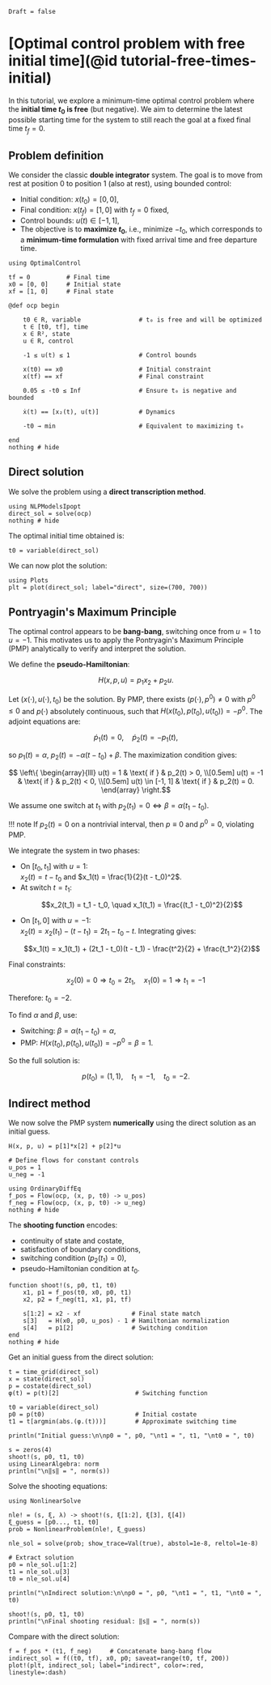```@meta
Draft = false
```

# [Optimal control problem with free initial time](@id tutorial-free-times-initial)

In this tutorial, we explore a minimum-time optimal control problem where the **initial time $t_0$ is free** (but negative). We aim to determine the latest possible starting time for the system to still reach the goal at a fixed final time $t_f = 0$.

## Problem definition

We consider the classic **double integrator** system. The goal is to move from rest at position $0$ to position $1$ (also at rest), using bounded control:

- Initial condition: $x(t_0) = [0, 0]$,
- Final condition: $x(t_f) = [1, 0]$ with $t_f = 0$ fixed,
- Control bounds: $u(t) \in [-1, 1]$,
- The objective is to **maximize $t_0$**, i.e., minimize $-t_0$, which corresponds to a **minimum-time formulation** with fixed arrival time and free departure time.

```@example initial_time
using OptimalControl

tf = 0          # Final time
x0 = [0, 0]     # Initial state
xf = [1, 0]     # Final state

@def ocp begin

    t0 ∈ R, variable                # t₀ is free and will be optimized
    t ∈ [t0, tf], time
    x ∈ R², state
    u ∈ R, control

    -1 ≤ u(t) ≤ 1                   # Control bounds

    x(t0) == x0                     # Initial constraint
    x(tf) == xf                     # Final constraint

    0.05 ≤ -t0 ≤ Inf                # Ensure t₀ is negative and bounded

    ẋ(t) == [x₂(t), u(t)]           # Dynamics

    -t0 → min                       # Equivalent to maximizing t₀

end
nothing # hide
```

## Direct solution

We solve the problem using a **direct transcription method**.

```@example initial_time
using NLPModelsIpopt
direct_sol = solve(ocp)
nothing # hide
```

The optimal initial time obtained is:

```@example initial_time
t0 = variable(direct_sol)
```

We can now plot the solution:

```@example initial_time
using Plots
plt = plot(direct_sol; label="direct", size=(700, 700))
```

## Pontryagin's Maximum Principle

The optimal control appears to be **bang-bang**, switching once from $u = 1$ to $u = -1$. This motivates us to apply the Pontryagin's Maximum Principle (PMP) analytically to verify and interpret the solution.

We define the **pseudo-Hamiltonian**:

```math
H(x, p, u) = p_1 x_2 + p_2 u.
```

Let $(x(\cdot), u(\cdot), t_0)$ be the solution. By PMP, there exists $(p(\cdot), p^0) \neq 0$ with $p^0 \leq 0$ and $p(\cdot)$ absolutely continuous, such that $H(x(t_0), p(t_0), u(t_0)) = -p^0$. The adjoint equations are:

```math
\dot{p}_1(t) = 0, \quad \dot{p}_2(t) = -p_1(t),
```

so $p_1(t) = \alpha$, $p_2(t) = -\alpha (t-t_0) + \beta$. The maximization condition gives: 

```math
    \left\{
    \begin{array}{lll}
        u(t) =  1 & \text{ if } & p_2(t) > 0, \\[0.5em]
        u(t) = -1 & \text{ if } & p_2(t) < 0, \\[0.5em]
        u(t) \in  [-1, 1] & \text{ if } & p_2(t) = 0.
    \end{array}
    \right.
```

We assume one switch at $t_1$ with $p_2(t_1) = 0 \Leftrightarrow \beta = \alpha (t_1-t_0)$.

!!! note
    If $p_2(t) = 0$ on a nontrivial interval, then $p \equiv 0$ and $p^0 = 0$, violating PMP.

We integrate the system in two phases:
- On $[t_0, t_1]$ with $u = 1$:  
  $x_2(t) = t - t_0$ and $x_1(t) = \frac{1}{2}(t - t_0)^2$.
- At switch $t = t_1$:
  ```math
  x_2(t_1) = t_1 - t_0, \quad x_1(t_1) = \frac{(t_1 - t_0)^2}{2}
  ```
- On $[t_1, 0]$ with $u = -1$:  
  $x_2(t) = x_2(t_1) - (t - t_1) = 2 t_1 - t_0 - t$.
  Integrating gives:
  ```math
  x_1(t) = x_1(t_1) + (2t_1 - t_0)(t - t_1) - \frac{t^2}{2} + \frac{t_1^2}{2}
  ```

Final constraints:
```math
x_2(0) = 0 \Rightarrow t_0 = 2 t_1, \quad x_1(0) = 1 \Rightarrow t_1 = -1
```

Therefore: $t_0 = -2$.

To find $\alpha$ and $\beta$, use:
- Switching: $\beta = \alpha (t_1-t_0) = \alpha$,
- PMP: $H(x(t_0), p(t_0), u(t_0)) = -p^0 = \beta = 1$.

So the full solution is:
```math
p(t_0) = (1, 1), \quad t_1 = -1, \quad t_0 = -2.
```

## Indirect method

We now solve the PMP system **numerically** using the direct solution as an initial guess.

```@example initial_time
H(x, p, u) = p[1]*x[2] + p[2]*u

# Define flows for constant controls
u_pos = 1
u_neg = -1

using OrdinaryDiffEq
f_pos = Flow(ocp, (x, p, t0) -> u_pos)
f_neg = Flow(ocp, (x, p, t0) -> u_neg)
nothing # hide
```

The **shooting function** encodes:
- continuity of state and costate,
- satisfaction of boundary conditions,
- switching condition ($p_2(t_1) = 0$),
- pseudo-Hamiltonian condition at $t_0$.

```@example initial_time
function shoot!(s, p0, t1, t0)
    x1, p1 = f_pos(t0, x0, p0, t1)
    x2, p2 = f_neg(t1, x1, p1, tf)

    s[1:2] = x2 - xf              # Final state match
    s[3]   = H(x0, p0, u_pos) - 1 # Hamiltonian normalization
    s[4]   = p1[2]                # Switching condition
end
nothing # hide
```

Get an initial guess from the direct solution:

```@example initial_time
t = time_grid(direct_sol)
x = state(direct_sol)
p = costate(direct_sol)
φ(t) = p(t)[2]                     # Switching function

t0 = variable(direct_sol)
p0 = p(t0)                         # Initial costate
t1 = t[argmin(abs.(φ.(t)))]        # Approximate switching time

println("Initial guess:\n\np0 = ", p0, "\nt1 = ", t1, "\nt0 = ", t0)

s = zeros(4)
shoot!(s, p0, t1, t0)
using LinearAlgebra: norm
println("\n‖s‖ = ", norm(s))
```

Solve the shooting equations:

```@example initial_time
using NonlinearSolve

nle! = (s, ξ, λ) -> shoot!(s, ξ[1:2], ξ[3], ξ[4])
ξ_guess = [p0..., t1, t0]
prob = NonlinearProblem(nle!, ξ_guess)

nle_sol = solve(prob; show_trace=Val(true), abstol=1e-8, reltol=1e-8)

# Extract solution
p0 = nle_sol.u[1:2]
t1 = nle_sol.u[3]
t0 = nle_sol.u[4]

println("\nIndirect solution:\n\np0 = ", p0, "\nt1 = ", t1, "\nt0 = ", t0)

shoot!(s, p0, t1, t0)
println("\nFinal shooting residual: ‖s‖ = ", norm(s))
```

Compare with the direct solution:

```@example initial_time
f = f_pos * (t1, f_neg)     # Concatenate bang-bang flow
indirect_sol = f((t0, tf), x0, p0; saveat=range(t0, tf, 200))
plot!(plt, indirect_sol; label="indirect", color=:red, linestyle=:dash)
```
